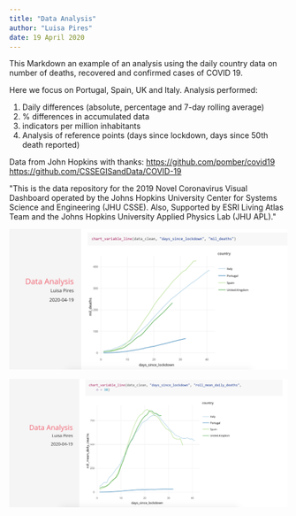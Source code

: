```yaml
---
title: "Data Analysis"
author: "Luisa Pires"
date: 19 April 2020
---
```


This Markdown an example of an analysis using the daily country data on number of deaths, recovered and confirmed cases of COVID 19. 

Here we focus on Portugal, Spain, UK and Italy. Analysis performed:

1. Daily differences (absolute,  percentage and 7-day rolling average)
2. % differences in accumulated data 
3. indicators per million inhabitants
4. Analysis of reference points (days since lockdown, days since 50th death reported)


Data from John Hopkins with thanks:
https://github.com/pomber/covid19
https://github.com/CSSEGISandData/COVID-19

"This is the data repository for the 2019 Novel Coronavirus Visual Dashboard operated by the Johns Hopkins University Center for Systems Science and Engineering (JHU CSSE). Also, Supported by ESRI Living Atlas Team and the Johns Hopkins University Applied Physics Lab (JHU APL)."


![Example of Analysis](./images/example1.png)

![Example of Analysis](./images/example2.png)
